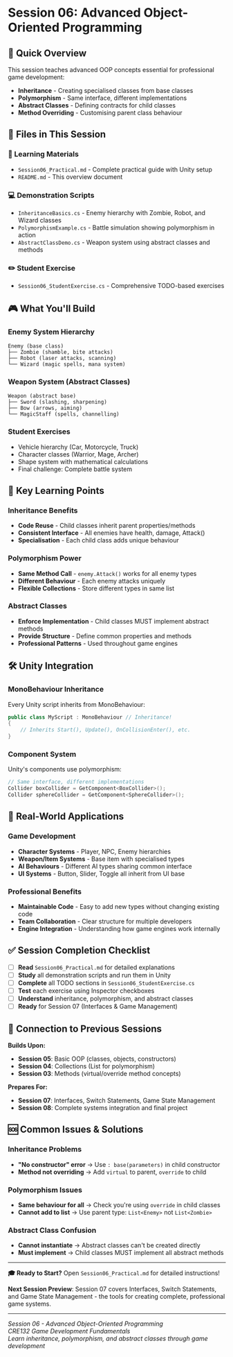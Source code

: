 # Session 06: Advanced Object-Oriented Programming

## 🎯 **Quick Overview**

This session teaches advanced OOP concepts essential for professional game development:
- **Inheritance** - Creating specialised classes from base classes
- **Polymorphism** - Same interface, different implementations  
- **Abstract Classes** - Defining contracts for child classes
- **Method Overriding** - Customising parent class behaviour

## 📁 **Files in This Session**

### **📖 Learning Materials**
- `Session06_Practical.md` - Complete practical guide with Unity setup
- `README.md` - This overview document

### **💻 Demonstration Scripts**
- `InheritanceBasics.cs` - Enemy hierarchy with Zombie, Robot, and Wizard classes
- `PolymorphismExample.cs` - Battle simulation showing polymorphism in action
- `AbstractClassDemo.cs` - Weapon system using abstract classes and methods

### **✏️ Student Exercise**
- `Session06_StudentExercise.cs` - Comprehensive TODO-based exercises

## 🎮 **What You'll Build**

### **Enemy System Hierarchy**
```
Enemy (base class)
├── Zombie (shamble, bite attacks)
├── Robot (laser attacks, scanning)
└── Wizard (magic spells, mana system)
```

### **Weapon System (Abstract Classes)**
```
Weapon (abstract base)
├── Sword (slashing, sharpening)
├── Bow (arrows, aiming)
└── MagicStaff (spells, channelling)
```

### **Student Exercises**
- Vehicle hierarchy (Car, Motorcycle, Truck)
- Character classes (Warrior, Mage, Archer)  
- Shape system with mathematical calculations
- Final challenge: Complete battle system

## 🔑 **Key Learning Points**

### **Inheritance Benefits**
- **Code Reuse** - Child classes inherit parent properties/methods
- **Consistent Interface** - All enemies have health, damage, Attack()
- **Specialisation** - Each child class adds unique behaviour

### **Polymorphism Power**
- **Same Method Call** - `enemy.Attack()` works for all enemy types
- **Different Behaviour** - Each enemy attacks uniquely
- **Flexible Collections** - Store different types in same list

### **Abstract Classes**
- **Enforce Implementation** - Child classes MUST implement abstract methods
- **Provide Structure** - Define common properties and methods
- **Professional Patterns** - Used throughout game engines

## 🛠️ **Unity Integration**

### **MonoBehaviour Inheritance**
Every Unity script inherits from MonoBehaviour:
```csharp
public class MyScript : MonoBehaviour // Inheritance!
{
    // Inherits Start(), Update(), OnCollisionEnter(), etc.
}
```

### **Component System**
Unity's components use polymorphism:
```csharp
// Same interface, different implementations
Collider boxCollider = GetComponent<BoxCollider>();
Collider sphereCollider = GetComponent<SphereCollider>();
```

## 🎯 **Real-World Applications**

### **Game Development**
- **Character Systems** - Player, NPC, Enemy hierarchies
- **Weapon/Item Systems** - Base item with specialised types
- **AI Behaviours** - Different AI types sharing common interface
- **UI Systems** - Button, Slider, Toggle all inherit from UI base

### **Professional Benefits**
- **Maintainable Code** - Easy to add new types without changing existing code
- **Team Collaboration** - Clear structure for multiple developers
- **Engine Integration** - Understanding how game engines work internally

## ✅ **Session Completion Checklist**

- [ ] **Read** `Session06_Practical.md` for detailed explanations
- [ ] **Study** all demonstration scripts and run them in Unity
- [ ] **Complete** all TODO sections in `Session06_StudentExercise.cs`
- [ ] **Test** each exercise using Inspector checkboxes
- [ ] **Understand** inheritance, polymorphism, and abstract classes
- [ ] **Ready** for Session 07 (Interfaces & Game Management)

## 🔄 **Connection to Previous Sessions**

**Builds Upon:**
- **Session 05**: Basic OOP (classes, objects, constructors)
- **Session 04**: Collections (List<Enemy> for polymorphism)
- **Session 03**: Methods (virtual/override method concepts)

**Prepares For:**
- **Session 07**: Interfaces, Switch Statements, Game State Management
- **Session 08**: Complete systems integration and final project

## 🆘 **Common Issues & Solutions**

### **Inheritance Problems**
- **"No constructor" error** → Use `: base(parameters)` in child constructor
- **Method not overriding** → Add `virtual` to parent, `override` to child

### **Polymorphism Issues**  
- **Same behaviour for all** → Check you're using `override` in child classes
- **Cannot add to list** → Use parent type: `List<Enemy>` not `List<Zombie>`

### **Abstract Class Confusion**
- **Cannot instantiate** → Abstract classes can't be created directly
- **Must implement** → Child classes MUST implement all abstract methods

---

**🎓 Ready to Start?** Open `Session06_Practical.md` for detailed instructions!

**Next Session Preview**: Session 07 covers Interfaces, Switch Statements, and Game State Management - the tools for creating complete, professional game systems.

---

*Session 06 - Advanced Object-Oriented Programming*  
*CRE132 Game Development Fundamentals*  
*Learn inheritance, polymorphism, and abstract classes through game development*